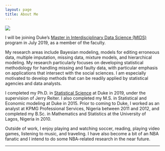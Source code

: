 ```yaml
---
layout: page
title: About Me
---
```

![](https://akandelanre.github.io/img/profile-pic.jpg)

I will be joining Duke’s [Master in Interdisciplinary Data Science (MIDS)](https://datascience.duke.edu) program in July 2019, as a member of the faculty.

My research areas include Bayesian modeling, models for editing erroneous data, multiple imputation, missing data, mixture models, and hierarchical modeling. My research particularly focuses on developing statistical methodology for handling missing and faulty data, with particular emphasis on applications that intersect with the social sciences. I am especially motivated to develop methods that can be readily applied by statistical agencies and data analysts.

I completed my Ph.D. in [Statistical Science](https://stat.duke.edu) at Duke in 2019, under the supervision of Jerry Reiter. I also completed my M.S. in Statistical and Economic modeling at Duke in 2015. Prior to coming to Duke, I worked as an analyst at KPMG Professional Services, Nigeria between 2011 and 2012, and completed my B.Sc. in Mathematics and Statistics at the University of Lagos, Nigeria in 2010.

Outside of work, I enjoy playing and watching soccer, reading, playing video games, listening to music, and traveling. I have also become a bit of an NBA fanatic and I intend to do some NBA-related research in the near future.

-------------------------
